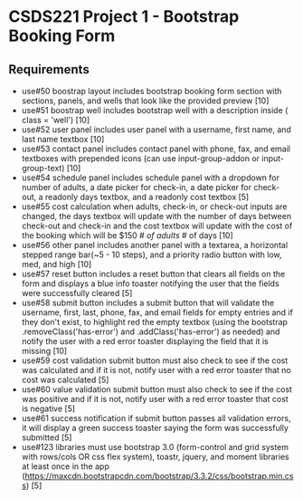 # CSDS221 Project 1 - Bootstrap Booking Form

## Requirements

* use#50 boostrap layout includes bootstrap booking form section with sections, panels, and wells that look like the provided preview [10]
* use#51 boostrap well includes bootstrap well with a description inside ( class = 'well') [10]
* use#52 user panel includes user panel with a username, first name, and last name textbox [10]
* use#53 contact panel includes contact panel with phone, fax, and email textboxes with prepended icons (can use input-group-addon or input-group-text) [10]
* use#54 schedule panel includes schedule panel with a dropdown for number of adults, a date picker for check-in, a date picker for check-out, a readonly days textbox, and a readonly cost textbox [5]
* use#55 cost calculation when adults, check-in, or check-out inputs are changed, the days textbox will update with the number of days between check-out and check-in and the cost textbox will update with the cost of the booking which will be $150 *# of adults* # of days [10]
* use#56 other panel includes another panel with a textarea, a horizontal stepped range bar(~5 - 10 steps), and a priority radio button with low, med, and high [10]
* use#57 reset button includes a reset button that clears all fields on the form and displays a blue info toaster notifying the user that the fields were successfully cleared [5]
* use#58 submit button includes a submit button that will validate the username, first, last, phone, fax, and email fields for empty entries and if they don't exist, to highlight red the empty textbox (using the bootstrap .removeClass('has-error') and .addClass('has-error') as needed) and notify the user with a red error toaster displaying the field that it is missing [10]
* use#59 cost validation submit button must also check to see if the cost was calculated and if it is not, notify user with a red error toaster that no cost was calculated [5]
* use#60 value validation submit button must also check to see if the cost was positive and if it is not, notify user with a red error toaster that cost is negative [5]
* use#61 success notification if submit button passes all validation errors, it will display a green success toaster saying the form was successfully submitted [5]
* use#123 libraries must use bootstrap 3.0 (form-control and grid system with rows/cols OR css flex system), toastr, jquery, and moment libraries at least once in the app (<https://maxcdn.bootstrapcdn.com/bootstrap/3.3.2/css/bootstrap.min.css>) [5]
